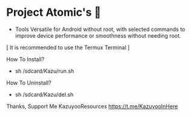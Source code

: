 # Project Atomic's 👾
- Tools Versatile for Android without root, with selected commands to improve device performance or smoothness without needing root.

[ It is recommended to use the Termux Terminal ]

How To Install?
- sh /sdcard/Kazu/run.sh

How To Uninstall?
- sh /sdcard/Kazu/del.sh

Thanks, Support Me
KazuyooResources
https://t.me/KazuyooInHere
